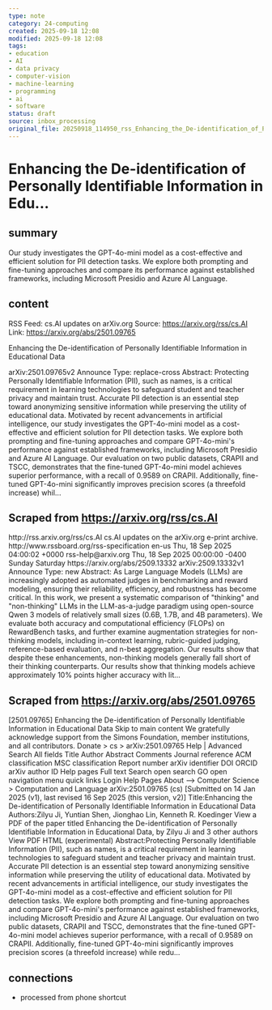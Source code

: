 ```yaml
---
type: note
category: 24-computing
created: 2025-09-18 12:08
modified: 2025-09-18 12:08
tags:
- education
- AI
- data privacy
- computer-vision
- machine-learning
- programming
- ai
- software
status: draft
source: inbox_processing
original_file: 20250918_114950_rss_Enhancing_the_De-identification_of_Personally_Iden.txt
---
```



# Enhancing the De-identification of Personally Identifiable Information in Edu...

## summary
Our study investigates the GPT-4o-mini model as a cost-effective and efficient solution for PII detection tasks. We explore both prompting and fine-tuning approaches and compare its performance against established frameworks, including Microsoft Presidio and Azure AI Language.

## content
RSS Feed: cs.AI updates on arXiv.org
Source: https://arxiv.org/rss/cs.AI
Link: https://arxiv.org/abs/2501.09765

Enhancing the De-identification of Personally Identifiable Information in Educational Data

arXiv:2501.09765v2 Announce Type: replace-cross Abstract: Protecting Personally Identifiable Information (PII), such as names, is a critical requirement in learning technologies to safeguard student and teacher privacy and maintain trust. Accurate PII detection is an essential step toward anonymizing sensitive information while preserving the utility of educational data. Motivated by recent advancements in artificial intelligence, our study investigates the GPT-4o-mini model as a cost-effective and efficient solution for PII detection tasks. We explore both prompting and fine-tuning approaches and compare GPT-4o-mini's performance against established frameworks, including Microsoft Presidio and Azure AI Language. Our evaluation on two public datasets, CRAPII and TSCC, demonstrates that the fine-tuned GPT-4o-mini model achieves superior performance, with a recall of 0.9589 on CRAPII. Additionally, fine-tuned GPT-4o-mini significantly improves precision scores (a threefold increase) whil...

## Scraped from https://arxiv.org/rss/cs.AI
<?xml version='1.0' encoding='UTF-8'?>
<rss xmlns:arxiv="http://arxiv.org/schemas/atom" xmlns:dc="http://purl.org/dc/elements/1.1/" xmlns:atom="http://www.w3.org/2005/Atom" xmlns:content="http://purl.org/rss/1.0/modules/content/" version="2.0">
  <channel>
    <title>cs.AI updates on arXiv.org</title>
    <link>http://rss.arxiv.org/rss/cs.AI</link>
    <description>cs.AI updates on the arXiv.org e-print archive.</description>
    <atom:link href="http://rss.arxiv.org/rss/cs.AI" rel="self" type="application/rss+xml"/>
    <docs>http://www.rssboard.org/rss-specification</docs>
    <language>en-us</language>
    <lastBuildDate>Thu, 18 Sep 2025 04:00:02 +0000</lastBuildDate>
    <managingEditor>rss-help@arxiv.org</managingEditor>
    <pubDate>Thu, 18 Sep 2025 00:00:00 -0400</pubDate>
    <skipDays>
      <day>Sunday</day>
      <day>Saturday</day>
    </skipDays>
    <item>
      <title>Explicit Reasoning Makes Better Judges: A Systematic Study on Accuracy, Efficiency, and Robustness</title>
      <link>https://arxiv.org/abs/2509.13332</link>
      <description>arXiv:2509.13332v1 Announce Type: new 
Abstract: As Large Language Models (LLMs) are increasingly adopted as automated judges in benchmarking and reward modeling, ensuring their reliability, efficiency, and robustness has become critical. In this work, we present a systematic comparison of "thinking" and "non-thinking" LLMs in the LLM-as-a-judge paradigm using open-source Qwen 3 models of relatively small sizes (0.6B, 1.7B, and 4B parameters). We evaluate both accuracy and computational efficiency (FLOPs) on RewardBench tasks, and further examine augmentation strategies for non-thinking models, including in-context learning, rubric-guided judging, reference-based evaluation, and n-best aggregation. Our results show that despite these enhancements, non-thinking models generally fall short of their thinking counterparts. Our results show that thinking models achieve approximately 10% points higher accuracy with lit...


## Scraped from https://arxiv.org/abs/2501.09765
[2501.09765] Enhancing the De-identification of Personally Identifiable Information in Educational Data Skip to main content We gratefully acknowledge support from the Simons Foundation, member institutions, and all contributors. Donate &gt; cs &gt; arXiv:2501.09765 Help | Advanced Search All fields Title Author Abstract Comments Journal reference ACM classification MSC classification Report number arXiv identifier DOI ORCID arXiv author ID Help pages Full text Search open search GO open navigation menu quick links Login Help Pages About --> Computer Science > Computation and Language arXiv:2501.09765 (cs) [Submitted on 14 Jan 2025 (v1), last revised 16 Sep 2025 (this version, v2)] Title:Enhancing the De-identification of Personally Identifiable Information in Educational Data Authors:Zilyu Ji, Yuntian Shen, Jionghao Lin, Kenneth R. Koedinger View a PDF of the paper titled Enhancing the De-identification of Personally Identifiable Information in Educational Data, by Zilyu Ji and 3 other authors View PDF HTML (experimental) Abstract:Protecting Personally Identifiable Information (PII), such as names, is a critical requirement in learning technologies to safeguard student and teacher privacy and maintain trust. Accurate PII detection is an essential step toward anonymizing sensitive information while preserving the utility of educational data. Motivated by recent advancements in artificial intelligence, our study investigates the GPT-4o-mini model as a cost-effective and efficient solution for PII detection tasks. We explore both prompting and fine-tuning approaches and compare GPT-4o-mini&#39;s performance against established frameworks, including Microsoft Presidio and Azure AI Language. Our evaluation on two public datasets, CRAPII and TSCC, demonstrates that the fine-tuned GPT-4o-mini model achieves superior performance, with a recall of 0.9589 on CRAPII. Additionally, fine-tuned GPT-4o-mini significantly improves precision scores (a threefold increase) while redu...


## connections
- processed from phone shortcut
